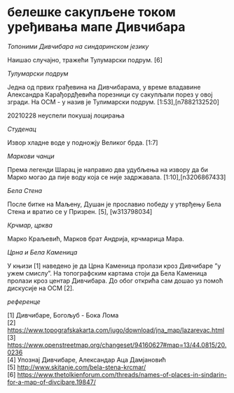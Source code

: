# белешке сакупљене током уређивања мапе Дивчибара


*Топоними Дивчибара на синдаринском језику*

Наишао случајно, тражећи Тулумарски подрум. [6]

*Тулумарски подрум*

Једна од првих грађевина на Дивчибарама, у време владавине Александра Карађордђевића порезници су сакупљали порез у овој згради. На ОСМ - у назив је Тулимарски подрум. [1:53],[n7882132520]

20210228 неуспели покушај лоцирања

*Студенац*

Извор хладне воде у подножју Великог брда. [1:7]

*Маркови чанци*

Према легенди Шарац је направио два удубљења на извору да би Марко могао да пије воду која се није задржавала. [1:10],[n3206867433]

*Бела Стена*

После битке на Маљену, Душан је прославио победу у утврђењу Бела Стена и вратио се у Призрен. [5], [w313798034]

*Крчмар, црква*

Марко Краљевић, Марков брат Андрија, крчмарица Мара.

*Црна и Бела Каменица*

У књизи [1] наведено је да Црна Каменица пролази кроз Дивчибаре ”у ужем смислу”. На топографским картама стоји да Бела Каменица пролази кроз центар Дивчибара. До обог открића сам дошао уз помоћ дискусије на ОСМ [2].

*референце*

[1] Дивчибаре, Богољуб - Бока Лома  
[2] https://www.topografskakarta.com/jugo/download/jna_map/lazarevac.html  
[3] https://www.openstreetmap.org/changeset/94160627#map=13/44.0815/20.0236  
[4] Упознај Дивчибаре, Александар Аца Дамјановић  
[5] http://www.skitanje.com/bela-stena-krcmar/  
[6] https://www.thetolkienforum.com/threads/names-of-places-in-sindarin-for-a-map-of-divcibare.19847/  
